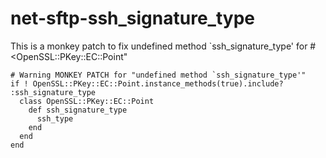 # net-sftp-ssh_signature_type

This is a monkey patch to fix undefined method `ssh_signature_type' for #<OpenSSL::PKey::EC::Point"

```
# Warning MONKEY PATCH for "undefined method `ssh_signature_type'"
if ! OpenSSL::PKey::EC::Point.instance_methods(true).include? :ssh_signature_type
  class OpenSSL::PKey::EC::Point
    def ssh_signature_type
      ssh_type
    end
  end
end
```

